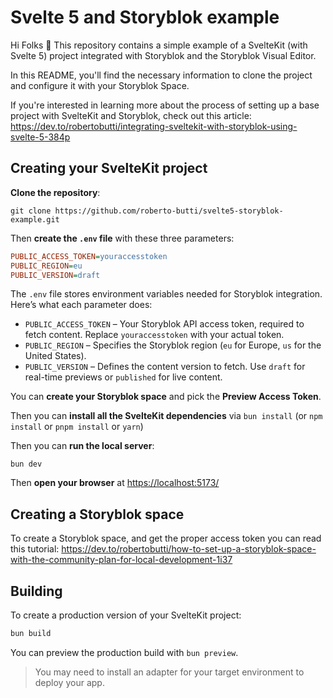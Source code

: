 # Svelte 5 and Storyblok example

Hi Folks 👋
This repository contains a simple example of a SvelteKit (with Svelte 5) project integrated with Storyblok and the Storyblok Visual Editor.

In this README, you'll find the necessary information to clone the project and configure it with your Storyblok Space.

If you're interested in learning more about the process of setting up a base project with SvelteKit and Storyblok, check out this article: <https://dev.to/robertobutti/integrating-sveltekit-with-storyblok-using-svelte-5-384p>

## Creating your SvelteKit project

**Clone the repository**:

```shell
git clone https://github.com/roberto-butti/svelte5-storyblok-example.git
```

Then **create the `.env` file** with these three parameters:

```ini
PUBLIC_ACCESS_TOKEN=youraccesstoken
PUBLIC_REGION=eu
PUBLIC_VERSION=draft
```

The `.env` file stores environment variables needed for Storyblok integration. Here’s what each parameter does:

- `PUBLIC_ACCESS_TOKEN` – Your Storyblok API access token, required to fetch content. Replace `youraccesstoken` with your actual token.
- `PUBLIC_REGION` – Specifies the Storyblok region (`eu` for Europe, `us` for the United States).
- `PUBLIC_VERSION` – Defines the content version to fetch. Use `draft` for real-time previews or `published` for live content.

You can **create your Storyblok space** and pick the **Preview Access Token**.

Then you can **install all the SvelteKit dependencies** via `bun install` (or `npm install` or `pnpm install` or `yarn`)

Then you can **run the local server**:

```shell
bun dev
```

Then **open your browser** at <https://localhost:5173/>

## Creating a Storyblok space

To create a Storyblok space, and get the proper access token you can read this tutorial: <https://dev.to/robertobutti/how-to-set-up-a-storyblok-space-with-the-community-plan-for-local-development-1i37>

## Building

To create a production version of your SvelteKit project:

```bash
bun build
```

You can preview the production build with `bun preview`.

> You may need to install an adapter for your target environment to deploy your app.
